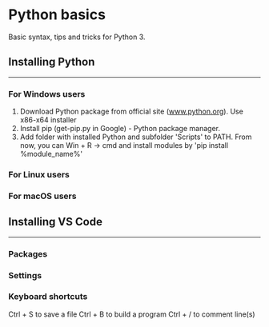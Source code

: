 # Python basics

Basic syntax, tips and tricks for Python 3.

## Installing Python

---

### For Windows users

1. Download Python package from official site (www.python.org). Use x86-x64 installer
2. Install pip (get-pip.py in Google) - Python package manager.
3. Add folder with installed Python and subfolder 'Scripts' to PATH. From now, you can Win + R -> cmd and install modules by 'pip install %module_name%'

### For Linux users

### For macOS users

## Installing VS Code

---

### Packages

### Settings

### Keyboard shortcuts

Ctrl + S to save a file
Ctrl + B to build a program
Ctrl + / to comment line(s)
